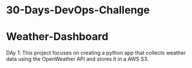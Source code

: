 # 30-Days-DevOps-Challenge
# Weather-Dashboard

DAy 1: This project focuses on creating a python app that collects weather data using the OpenWeather API and stores it in a AWS S3.
